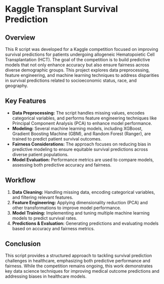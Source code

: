 # Kaggle Transplant Survival Prediction


## Overview
This R script was developed for a Kaggle competition focused on improving survival predictions for patients undergoing allogeneic Hematopoietic Cell Transplantation (HCT). The goal of the competition is to build predictive models that not only enhance accuracy but also ensure fairness across diverse demographic groups. This project explores data preprocessing, feature engineering, and machine learning techniques to address disparities in survival predictions related to socioeconomic status, race, and geography.

## Key Features

- **Data Preprocessing:** The script handles missing values, encodes categorical variables, and performs feature engineering techniques like Principal Component Analysis (PCA) to enhance model performance.  
- **Modeling:** Several machine learning models, including XGBoost, Gradient Boosting Machine (GBM), and Random Forest (Ranger), are trained to predict patient survival outcomes.  
- **Fairness Considerations:** The approach focuses on reducing bias in predictive modeling to ensure equitable survival predictions across diverse patient populations.  
- **Model Evaluation:** Performance metrics are used to compare models, assessing both predictive accuracy and fairness.  

## Workflow

1. **Data Cleaning:** Handling missing data, encoding categorical variables, and filtering relevant features.  
2. **Feature Engineering:** Applying dimensionality reduction (PCA) and other transformations to improve model performance.  
3. **Model Training:** Implementing and tuning multiple machine learning models to predict survival rates.  
4. **Predictions & Evaluation:** Generating predictions and evaluating models based on accuracy and fairness metrics.  

## Conclusion

This script provides a structured approach to tackling survival prediction challenges in healthcare, emphasizing both predictive performance and fairness. While the competition remains ongoing, this work demonstrates key data science techniques for improving medical outcome predictions and addressing biases in healthcare models.
